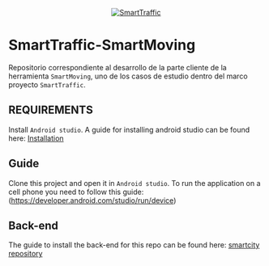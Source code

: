 <p align="center">
    <a href="http://smarttraffic.com.py"><img src="https://github.com/SmartTrafficPY/smartparking/blob/master/header-smartTraffic.png"        title="SmartTraffic" alt="SmartTraffic"></a>
</p>

# SmartTraffic-SmartMoving
Repositorio correspondiente al desarrollo de la parte cliente de la herramienta `SmartMoving`, uno de los casos de estudio dentro del marco proyecto `SmartTraffic`.

## REQUIREMENTS

Install `Android studio`. A guide for installing android studio 
can be found here: [Installation](https://developer.android.com/studio/install)

## Guide

Clone this project and open it in `Android studio`. To run the application on a cell phone 
you need to follow this guide:(https://developer.android.com/studio/run/device)

## Back-end
The guide to install the back-end for this repo 
can be found here: [smartcity repository](https://github.com/SmartTrafficPY/smartcity-asuncion)

